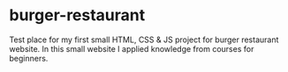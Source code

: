 # burger-restaurant
Test place for my first small HTML, CSS &amp; JS project for burger restaurant website. In this small website I applied knowledge from courses for beginners.
